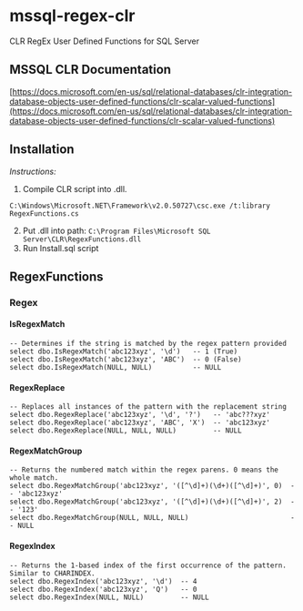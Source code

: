 # mssql-regex-clr
CLR RegEx User Defined Functions for SQL Server

## MSSQL CLR Documentation
[https://docs.microsoft.com/en-us/sql/relational-databases/clr-integration-database-objects-user-defined-functions/clr-scalar-valued-functions](https://docs.microsoft.com/en-us/sql/relational-databases/clr-integration-database-objects-user-defined-functions/clr-scalar-valued-functions)

## Installation
*Instructions:*
1. Compile CLR script into .dll.

```
C:\Windows\Microsoft.NET\Framework\v2.0.50727\csc.exe /t:library RegexFunctions.cs
```

2. Put .dll into path: `C:\Program Files\Microsoft SQL Server\CLR\RegexFunctions.dll`
3. Run Install.sql script

## RegexFunctions

### Regex

#### IsRegexMatch
```
-- Determines if the string is matched by the regex pattern provided
select dbo.IsRegexMatch('abc123xyz', '\d')   -- 1 (True)
select dbo.IsRegexMatch('abc123xyz', 'ABC')  -- 0 (False)
select dbo.IsRegexMatch(NULL, NULL)          -- NULL
```

#### RegexReplace
```
-- Replaces all instances of the pattern with the replacement string
select dbo.RegexReplace('abc123xyz', '\d', '?')   -- 'abc???xyz'
select dbo.RegexReplace('abc123xyz', 'ABC', 'X')  -- 'abc123xyz'
select dbo.RegexReplace(NULL, NULL, NULL)         -- NULL
```

#### RegexMatchGroup
```
-- Returns the numbered match within the regex parens. 0 means the whole match.
select dbo.RegexMatchGroup('abc123xyz', '([^\d]+)(\d+)([^\d]+)', 0)  -- 'abc123xyz'
select dbo.RegexMatchGroup('abc123xyz', '([^\d]+)(\d+)([^\d]+)', 2)  -- '123'
select dbo.RegexMatchGroup(NULL, NULL, NULL)                         -- NULL
```

#### RegexIndex
```
-- Returns the 1-based index of the first occurrence of the pattern. Similar to CHARINDEX.
select dbo.RegexIndex('abc123xyz', '\d')  -- 4
select dbo.RegexIndex('abc123xyz', 'Q')   -- 0
select dbo.RegexIndex(NULL, NULL)         -- NULL
```
